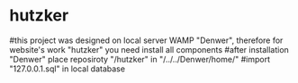 # hutzker

#this project was designed on local server WAMP "Denwer", therefore for website's work  "hutzker" you need install all components
#after installation "Denwer" place reposiroty "/hutzker" in "/../../Denwer/home/"
#import "127.0.0.1.sql" in local database
